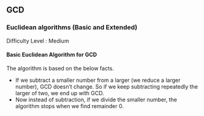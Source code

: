 ## GCD
### Euclidean algorithms (Basic and Extended)
Difficulty Level : Medium

#### Basic Euclidean Algorithm for GCD 
The algorithm is based on the below facts. 

- If we subtract a smaller number from a larger (we reduce a larger number), GCD doesn’t change. So if we keep subtracting repeatedly the larger of two, we end up with GCD.
- Now instead of subtraction, if we divide the smaller number, the algorithm stops when we find remainder 0.


